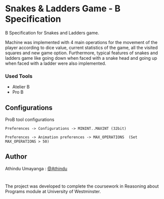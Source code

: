 # Snakes & Ladders Game - B Specification

B Specification for Snakes and Ladders game. 

Machine was implemented with 4 main operations for the movement of the player according to dice value, current statistics of the game, all the visited squares and new game option.
Furthermore, typical features of snakes and ladders game like going down when faced with a snake head and going up when faced with a ladder were also implemented.

### Used Tools

* Atelier B
* Pro B

## Configurations

ProB tool configurations

```
Preferences -> Configurations -> MININT..MAXINT (32bit)
```

```
Preferences -> Animation preferences -> MAX_OPERATIONS  (Set MAX_OPERATIONS > 50)
```

## Author
Athindu Umayanga : [@Athindu](https://github.com/Athindu)


###
<br/>
The project was developed to complete the coursework in Reasoning about Programs module at University of Westminster.
